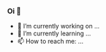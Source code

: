 ### Oi 👋


- 🔭 I’m currently working on ...
- 🌱 I’m currently learning ...
- 📫 How to reach me: ...

